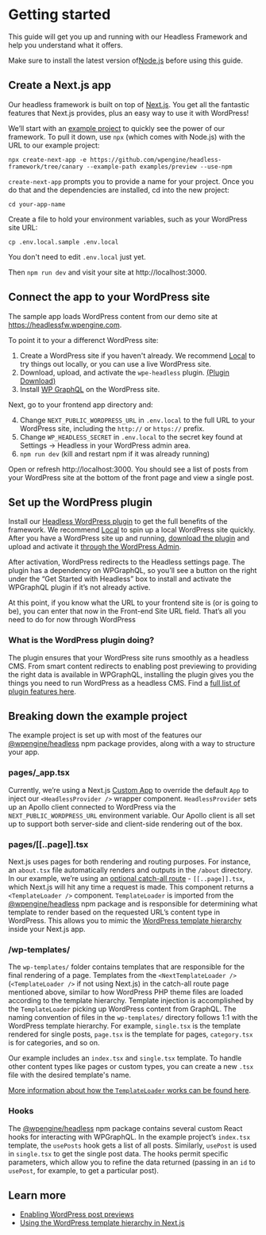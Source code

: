 # Getting started

This guide will get you up and running with our Headless Framework and help you understand what it offers.

Make sure to install the latest version of[Node.js](https://nodejs.org/en/download/) before using this guide.

## Create a Next.js app

Our headless framework is built on top of [Next.js](https://nextjs.org/). You get all the fantastic features that Next.js provides, plus an easy way to use it with WordPress!

We’ll start with an [example project](https://github.com/wpengine/headless-framework/tree/canary/examples/getting-started) to quickly see the power of our framework. To pull it down, use `npx` (which comes with Node.js) with the URL to our example project:

```npx create-next-app -e https://github.com/wpengine/headless-framework/tree/canary --example-path examples/preview --use-npm```

`create-next-app` prompts you to provide a name for your project. Once you do that and the dependencies are installed, cd into the new project:

```cd your-app-name```

Create a file to hold your environment variables, such as your WordPress site URL:

```
cp .env.local.sample .env.local
```

You don't need to edit `.env.local` just yet.

Then `npm run dev` and visit your site at http://localhost:3000.

## Connect the app to your WordPress site

The sample app loads WordPress content from our demo site at https://headlessfw.wpengine.com.

To point it to your a differenct WordPress site:

1. Create a WordPress site if you haven't already. We recommend [Local](https://localwp.com/) to try things out locally, or you can use a live WordPress site.
2. Download, upload, and activate the `wpe-headless` plugin. [(Plugin Download)](https://wp-product-info.wpesvc.net/v1/plugins/wpe-headless?download)
3. Install [WP GraphQL](https://wordpress.org/plugins/wp-graphql/) on the WordPress site.

Next, go to your frontend app directory and:

4. Change `NEXT_PUBLIC_WORDPRESS_URL` in `.env.local` to the full URL to your WordPress site, including the `http://` or `https://` prefix.
5. Change `WP_HEADLESS_SECRET` in `.env.local` to the secret key found at Settings → Headless in your WordPress admin area.
6. `npm run dev` (kill and restart npm if it was already running)

Open or refresh http://localhost:3000. You should see a list of posts from your WordPress site at the bottom of the front page and view a single post.

## Set up the WordPress plugin

Install our [Headless WordPress plugin](https://github.com/wpengine/headless-framework#wordpress-plugin) to get the full benefits of the framework. We recommend [Local](https://localwp.com/) to spin up a local WordPress site quickly. After you have a WordPress site up and running, [download the plugin](https://wp-product-info.wpesvc.net/v1/plugins/wpe-headless?download) and upload and activate it [through the WordPress Admin](https://wordpress.org/support/article/managing-plugins/#manual-upload-via-wordpress-admin).

After activation, WordPress redirects to the Headless settings page. The plugin has a dependency on WPGraphQL, so you’ll see a button on the right under the “Get Started with Headless” box to install and activate the WPGraphQL plugin if it’s not already active.

At this point, if you know what the URL to your frontend site is (or is going to be), you can enter that now in the Front-end Site URL field. That’s all you need to do for now through WordPress

### What is the WordPress plugin doing?

The plugin ensures that your WordPress site runs smoothly as a headless CMS. From smart content redirects to enabling post previewing to providing the right data is available in WPGraphQL, installing the plugin gives you the things you need to run WordPress as a headless CMS. Find a [full list of plugin features here](https://github.com/wpengine/headless-framework#plugin-features).


## Breaking down the example project

The example project is set up with most of the features our [@wpengine/headless](https://npmjs.org/package/@wpengine/headless) npm package provides, along with a way to structure your app. 

### pages/_app.tsx

Currently, we’re using a Next.js [Custom App](https://nextjs.org/docs/advanced-features/custom-app) to override the default `App` to inject our `<HeadlessProvider />` wrapper component. `HeadlessProvider` sets up an Apollo client connected to WordPress via the `NEXT_PUBLIC_WORDPRESS_URL` environment variable. Our Apollo client is all set up to support both server-side and client-side rendering out of the box.

### pages/[[..page]].tsx

Next.js uses pages for both rendering and routing purposes. For instance, an `about.tsx` file automatically renders and outputs in the `/about` directory. In our example, we’re using an [optional catch-all route](https://nextjs.org/docs/routing/dynamic-routes#optional-catch-all-routes) - `[[..page]].tsx`, which Next.js will hit any time a request is made. This component returns a `<TemplateLoader />` component. `TemplateLoader` is imported from the [@wpengine/headless](https://npmjs.org/package/@wpengine/headless) npm package and is responsible for determining what template to render based on the requested URL’s content type in WordPress. This allows you to mimic the [WordPress template hierarchy](https://developer.wordpress.org/themes/basics/template-hierarchy/) inside your Next.js app.

### /wp-templates/

The `wp-templates/` folder contains templates that are responsible for the final rendering of a page. Templates from the `<NextTemplateLoader />` (`<TemplateLoader />` if not using Next.js) in the catch-all route page mentioned above, similar to how WordPress PHP theme files are loaded according to the template hierarchy. Template injection is accomplished by the `TemplateLoader` picking up WordPress content from GraphQL. The naming convention of files in the `wp-templates/` directory follows 1:1 with the WordPress template hierarchy. For example, `single.tsx` is the template rendered for single posts, `page.tsx` is the template for pages, `category.tsx` is for categories, and so on.

Our example includes an `index.tsx` and `single.tsx` template. To handle other content types like pages or custom types, you can create a new `.tsx` file with the desired template's name.

[More information about how the `TemplateLoader` works can be found here](/docs/templating/).

### Hooks

The [@wpengine/headless](https://npmjs.org/package/@wpengine/headless) npm package contains several custom React hooks for interacting with WPGraphQL. In the example project’s `index.tsx` template, the `usePosts` hook gets a list of all posts. Similarly, `usePost` is used in `single.tsx` to get the single post data. The hooks permit specific parameters, which allow you to refine the data returned (passing in an `id` to `usePost`, for example, to get a particular post).

## Learn more

- [Enabling WordPress post previews](/docs/previews/)
- [Using the WordPress template hierarchy in Next.js](/docs/templating/)
